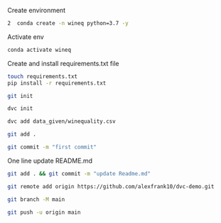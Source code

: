Create environment
```bash
2  conda create -n wineq python=3.7 -y
```
Activate env
```bash
conda activate wineq
```

Create and install requirements.txt file
```bash
touch requirements.txt
pip install -r requirements.txt
```
```bash
git init
```
```bash
dvc init
```
```bash
dvc add data_given/winequality.csv
```
```bash
git add .
```
```bash
git commit -m "first commit"
```

One line update README.md
```bash
git add . && git commit -m "update Readme.md"
```
```bash
git remote add origin https://github.com/alexfrank10/dvc-demo.git
```
```bash
git branch -M main
```
```bash
git push -u origin main
```
